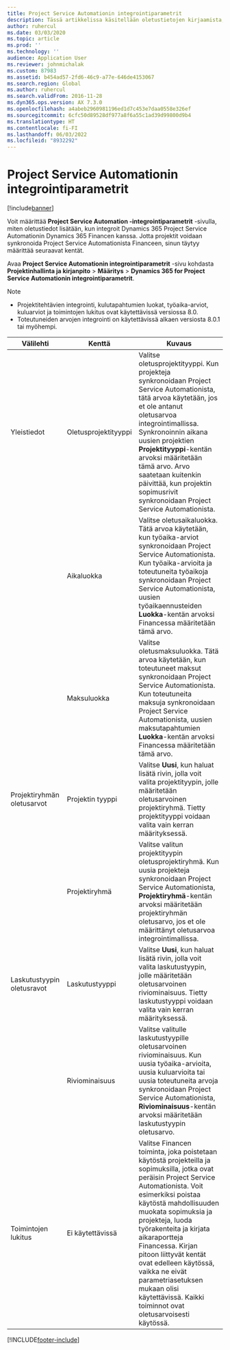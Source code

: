 ```yaml
---
title: Project Service Automationin integrointiparametrit
description: Tässä artikkelissa käsitellään oletustietojen kirjaamista, kun Microsoft Dynamics 365 for Project Service Automation integroidaan Microsoft Dynamics 365 Financeen.
author: ruhercul
ms.date: 03/03/2020
ms.topic: article
ms.prod: ''
ms.technology: ''
audience: Application User
ms.reviewer: johnmichalak
ms.custom: 87983
ms.assetid: b454ad57-2fd6-46c9-a77e-646de4153067
ms.search.region: Global
ms.author: ruhercul
ms.search.validFrom: 2016-11-28
ms.dyn365.ops.version: AX 7.3.0
ms.openlocfilehash: a4abeb2960981196ed1d7c453e7daa0558e326ef
ms.sourcegitcommit: 6cfc50d89528df977a8f6a55c1ad39d99800d9b4
ms.translationtype: HT
ms.contentlocale: fi-FI
ms.lasthandoff: 06/03/2022
ms.locfileid: "8932292"
---
```

# <a name="project-service-automation-integration-parameters"></a>Project Service Automationin integrointiparametrit

[!include[banner](../includes/banner.md)]

Voit määrittää **Project Service Automation -integrointiparametrit** -sivulla, miten oletustiedot lisätään, kun integroit Dynamics 365 Project Service Automationin Dynamics 365 Financen kanssa. Jotta projektit voidaan synkronoida Project Service Automationista Financeen, sinun täytyy määrittää seuraavat kentät.

Avaa **Project Service Automationin integrointiparametrit** -sivu kohdasta **Projektinhallinta ja kirjanpito** \> **Määritys** \> **Dynamics 365 for Project Service Automationin integrointiparametrit**. 

> [!NOTE]
> - Projektitehtävien integrointi, kulutapahtumien luokat, työaika-arviot, kuluarviot ja toimintojen lukitus ovat käytettävissä versiossa 8.0.
> - Toteutuneiden arvojen integrointi on käytettävissä alkaen versiosta 8.0.1 tai myöhempi.


| Välilehti                    | Kenttä                | Kuvaus |
|------------------------|----------------------|-------------|
| Yleistiedot                | Oletusprojektityyppi | Valitse oletusprojektityyppi. Kun projekteja synkronoidaan Project Service Automationista, tätä arvoa käytetään, jos et ole antanut oletusarvoa integrointimallissa. Synkronoinnin aikana uusien projektien **Projektityyppi**-kentän arvoksi määritetään tämä arvo. Arvo saatetaan kuitenkin päivittää, kun projektin sopimusrivit synkronoidaan Project Service Automationista. |
|                        | Aikaluokka        | Valitse oletusaikaluokka. Tätä arvoa käytetään, kun työaika-arviot synkronoidaan Project Service Automationista. Kun työaika-arvioita ja toteutuneita työaikoja synkronoidaan Project Service Automationista, uusien työaikaennusteiden **Luokka**-kentän arvoksi Financessa määritetään tämä arvo. |
|                        | Maksuluokka         | Valitse oletusmaksuluokka. Tätä arvoa käytetään, kun toteutuneet maksut synkronoidaan Project Service Automationista. Kun toteutuneita maksuja synkronoidaan Project Service Automationista, uusien maksutapahtumien **Luokka**-kentän arvoksi Financessa määritetään tämä arvo. |
| Projektiryhmän oletusarvot | Projektin tyyppi         | Valitse **Uusi**, kun haluat lisätä rivin, jolla voit valita projektityypin, jolle määritetään oletusarvoinen projektiryhmä. Tietty projektityyppi voidaan valita vain kerran määrityksessä. |
|                        | Projektiryhmä        | Valitse valitun projektityypin oletusprojektiryhmä. Kun uusia projekteja synkronoidaan Project Service Automationista, **Projektiryhmä**-kentän arvoksi määritetään projektiryhmän oletusarvo, jos et ole määrittänyt oletusarvoa integrointimallissa. |
| Laskutustyypin oletusravot  | Laskutustyyppi         | Valitse **Uusi**, kun haluat lisätä rivin, jolla voit valita laskutustyypin, jolle määritetään oletusarvoinen riviominaisuus. Tietty laskutustyyppi voidaan valita vain kerran määrityksessä. |
|                        | Riviominaisuus        | Valitse valitulle laskutustyypille oletusarvoinen riviominaisuus. Kun uusia työaika-arvioita, uusia kuluarvioita tai uusia toteutuneita arvoja synkronoidaan Project Service Automationista, **Riviominaisuus**-kentän arvoksi määritetään laskutustyypin oletusarvo. |
| Toimintojen lukitus  | Ei käytettävissä       | Valitse Financen toiminta, joka poistetaan käytöstä projekteilla ja sopimuksilla, jotka ovat peräisin Project Service Automationista. Voit esimerkiksi poistaa käytöstä mahdollisuuden muokata sopimuksia ja projekteja, luoda työrakenteita ja kirjata aikaraportteja Financessa. Kirjan pitoon liittyvät kentät ovat edelleen käytössä, vaikka ne eivät parametriasetuksen mukaan olisi käytettävissä. Kaikki toiminnot ovat oletusarvoisesti käytössä. |


[!INCLUDE[footer-include](../includes/footer-banner.md)]